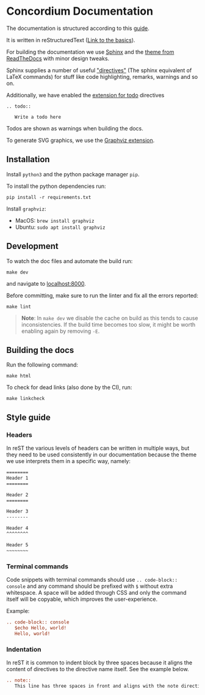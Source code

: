 # Concordium Documentation

The documentation is structured according to this
[guide](https://documentation.divio.com/).

It is written in reStructuredText ([Link to the
basics](https://www.sphinx-doc.org/en/master/usage/restructuredtext/basics.html)).

For building the documentation we use
[Sphinx](https://www.sphinx-doc.org/en/master/index.html) and the [theme from
ReadTheDocs](https://sphinx-rtd-theme.readthedocs.io/en/stable/) with minor
design tweaks.

Sphinx supplies a number of useful
["directives"](https://www.sphinx-doc.org/en/master/usage/restructuredtext/directives.html)
(The sphinx equivalent of LaTeX commands) for stuff like code highlighting,
remarks, warnings and so on.

Additionally, we have enabled the [extension for
todo](https://www.sphinx-doc.org/en/master/usage/extensions/todo.html)
directives
```
.. todo::

   Write a todo here
```
Todos are shown as warnings when building the docs.

To generate SVG graphics, we use the [Graphviz
extension](https://www.sphinx-doc.org/en/master/usage/extensions/graphviz.html).

## Installation

Install `python3` and the python package manager `pip`.

To install the python dependencies run:
```
pip install -r requirements.txt
```

Install `graphviz`:

- MacOS: `brew install graphviz`
- Ubuntu: `sudo apt install graphviz`

## Development
To watch the doc files and automate the build run:
```
make dev
```
and navigate to [localhost:8000](http://localhost:8000).

Before committing, make sure to run the linter and fix all the errors reported:
```
make lint
```

> **Note**: In `make dev` we disable the cache on build as this tends to cause
> inconsistencies. If the build time becomes too slow, it might be worth
> enabling again by removing `-E`.

## Building the docs
Run the following command:
```
make html
```


To check for dead links (also done by the CI), run:
```
make linkcheck
```

## Style guide

### Headers
In reST the various levels of headers can be written in multiple ways, but they
need to be used consistently in our documentation because the theme we use
interprets them in a specific way, namely: 

``` restructuredtext
========
Header 1
========

Header 2
========

Header 3
--------

Header 4
^^^^^^^^

Header 5
~~~~~~~~
```

### Terminal commands
Code snippets with terminal commands should use `.. code-block:: console`
and any command should be prefixed with `$` without extra whitespace. 
A space will be added through CSS and only the command itself will be
copyable, which improves the user-experience.

Example:

``` restructuredtext
.. code-block:: console
   $echo Hello, world!
   Hello, world!
```

### Indentation
In reST it is common to indent block by three spaces because it aligns the
content of directives to the directive name itself.
See the example below.

``` restructuredtext
.. note::
   This line has three spaces in front and aligns with the note directive. 
```

